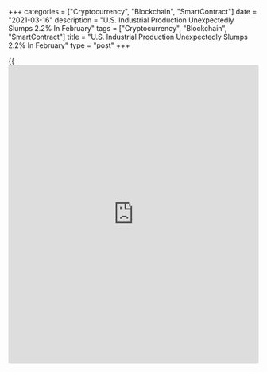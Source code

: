 +++
categories = ["Cryptocurrency", "Blockchain", "SmartContract"]
date = "2021-03-16"
description = "U.S. Industrial Production Unexpectedly Slumps 2.2% In February"
tags = ["Cryptocurrency", "Blockchain", "SmartContract"]
title = "U.S. Industrial Production Unexpectedly Slumps 2.2% In February"
type = "post"
+++

{{<iframe id="large-banner" src="https://www.bounty.group/#slide=27.0" width="100%" height="600" scrolling="no" style="border: 0px solid rgb(216, 221, 230); border-radius: 3px;">}}

With steep drops in manufacturing and mining output more than offsetting
a sharp increase in utilities output, the Federal Reserve released a
report on Tuesday showing an unexpected slump in U.S. industrial
production in the month of February.

The Fed said industrial production tumbled by 2.2 percent in February
after jumping by an upwardly revised 1.1 percent in January.

The pullback surprised economists, who had expected industrial
production to climb by 0.6 percent compared to the 0.9 percent increase
originally reported for the previous month.

The unexpected decrease in industrial production came as manufacturing
output plunged by 3.1 percent in February after surging up by 1.2
percent in January.

Mining output also showed a substantial pullback during the month,
plummeting by 5.4 percent in February following a 2.1 percent spike in
January.

The Fed said the severe winter weather in the south central region of
the country in mid-February accounted for the bulk of the declines in
output for the month.

Excluding the effects of the winter weather, the central bank said
manufacturing output would have dipped by just 0.5 percent and mining
output would have risen by 0.5 percent.

Meanwhile, the report showed utilities output soared by 7.4 percent in
February after falling by 0.6 percent in the previous month.

"With the weather returning to seasonal norms in March, all those
distortions should be reversed soon, and the latest survey evidence
suggests that underlying manufacturing demand remains strong," said
Michael Pearce, Senior U.S. Economist at Capital Economics.

He added, "The big concern, however, is that the supply problems evident
in the auto industry are the tip of the iceberg of more widespread
global supply constraints that will prevent output from closing the gap
with goods demand, especially with the latter set to be boosted by the
latest round of stimulus checks."

The Fed also said capacity utilization for the industrial sector dropped
to 73.8 percent in February from a revised 75.5 percent in January.

Economists had expected capacity utilization to inch up to 75.8 percent
from the 56.6 percent originally reported for the previous month.

Capacity utilization in the manufacturing and mining sectors fell to
72.3 percent and 77.5 percent, respectively, while capacity utilization
in the utilities sector jumped to 78.5 percent.

For comments and feedback [contact](https://www.playgroundfx.com/contact/): editorial@rtt[news](https://www.letsplayfx.com/blog/forex-news-website/).com

[Economic News][1]

 **What parts of the world are seeing the best (and worst) economic
performances lately? Click[here][2] to check out our [Econ Scorecard][2]
and find out! See up-to-the-moment [ranking](https://www.playgroundfx.com/blog/crypto-exchange-ranking/)s for the best and worst
performers in [GDP][2], [unemployment rate][3], [inflation][4] and much
more.**

   1. www.rtt[news](https://www.letsplayfx.com/blog/forex-news-website/).com/Content/EconomicNews.aspx
   2. www.rtt[news](https://www.letsplayfx.com/blog/forex-news-website/).com/economic-scorecard/world-rank/GDP/highest-performance.aspx
   3. www.rtt[news](https://www.letsplayfx.com/blog/forex-news-website/).com/economic-scorecard/world-rank/unemployment-rate/lowest-performance.aspx
   4. www.rtt[news](https://www.letsplayfx.com/blog/forex-news-website/).com/economic-scorecard/world-rank/CPI/highest-performance.aspx
